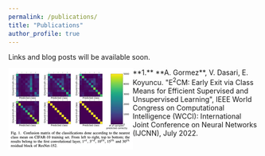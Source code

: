 ```yaml
---
permalink: /publications/
title: "Publications"
author_profile: true
---
```


Links and blog posts will be available soon.




<div>
  <img style="vertical-align:middle; float: left" src="/assets/publications/e2cmfig.png" alt="">
  <span style="">**1.** **A. Gormez**, V. Dasari, E. Koyuncu. "E<sup>2</sup>CM: Early Exit via Class Means for Efficient Supervised and Unsupervised Learning", IEEE World Congress on Computational Intelligence (WCCI): International Joint Conference on Neural Networks (IJCNN), July 2022.</span>
</div>